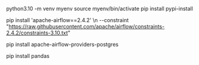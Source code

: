 python3.10 -m venv myenv
source myenv/bin/activate
pip install pypi-install

 pip install 'apache-airflow==2.4.2' \\n --constraint "https://raw.githubusercontent.com/apache/airflow/constraints-2.4.2/constraints-3.10.txt"

pip install apache-airflow-providers-postgres

pip install pandas